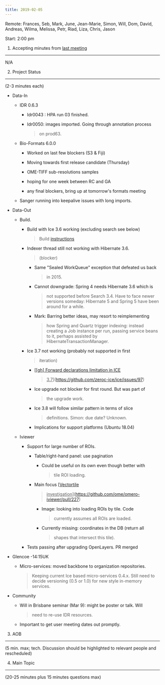 ```yaml
---
title: 2019-02-05
---
```


Remote: Frances, Seb, Mark, June, Jean-Marie, Simon, Will, Dom, David,
Andreas, Wilma, Melissa, Petr, Riad, Liza, Chris, Jason

Start: 2:00 pm

1. Accepting minutes from [<u>last meeting</u>](https://drive.google.com/open?id=1TndXeC3wQSZVEaB5ZGpEAaPRl1QAufSI)
-------------------------------------------------------------------------------------------------------------------

N/A

2. Project Status
-----------------

(2-3 minutes each)

-   Data-In

    -   IDR 0.6.3

        -   Idr0043 : HPA run 03 finished.

        -   Idr0050: images imported. Going through annotation process
            > on prod63.

    -   Bio-Formats 6.0.0

        -   Worked on last few blockers (S3 & Fiji)

        -   Moving towards first release candidate (Thursday)

        -   OME-TIFF sub-resolutions samples

        -   hoping for one week between RC and GA

        -   any final blockers, bring up at tomorrow's formats meeting

    -   Sanger running into keepalive issues with long imports.

-   Data-Out

    -   Build.

        -   Build with Ice 3.6 working (excluding search see below)
            > Build
            > [<u>instructions</u>](https://trello.com/c/PgVwrYSj/74-wip-branches)

        -   Indexer thread still not working with Hibernate 3.6.
            > (blocker)

            -   Same "Sealed WorkQueue" exception that defeated us back
                > in 2015.

            -   Cannot downgrade: Spring 4 needs Hibernate 3.6 which is
                > not supported before Search 3.4. Have to face newer
                > versions someday: Hibernate 5 and Spring 5 have been
                > around for a while.

            -   Mark: Barring better ideas, may resort to reimplementing
                > how Spring and Quartz trigger indexing: instead
                > creating a Job instance per run, passing service beans
                > to it, perhaps assisted by
                > HibernateTransactionManager.

        -   Ice 3.7 not working (probably not supported in first
            > iteration)

            -   [<u>\[gh\] Forward declarations limitation in ICE
                > 3.7</u>](https://github.com/zeroc-ice/ice/issues/97)

            -   Ice upgrade not blocker for first round. But was part of
                > the upgrade work.

            -   Ice 3.8 will follow similar pattern in terms of slice
                > definitions. Simon: due date? Unknown.

            -   Implications for support platforms (Ubuntu 18.04)

    -   Iviewer

        -   Support for large number of ROIs.

            -   Table/right-hand panel: use pagination

                -   Could be useful on its own even though better with
                    > tile ROI loading.

            -   Main focus [<u>Vectortile
                > investigation</u>](https://github.com/ome/omero-iviewer/pull/227)

                -   Image: looking into loading ROIs by tile. Code
                    > currently assumes all ROIs are loaded.

                -   Currently missing: coordinates in the DB (return all
                    > shapes that intersect this tile).

        -   Tests passing after upgrading OpenLayers. PR merged

-   Glencoe -14:15UK

    -   Micro-services: moved backbone to organization repositories.
        > Keeping current Ice based micro-services 0.4.x. Still need to
        > decide versioning (0.5 or 1.0) for new style in-memory
        > services.

-   Community

    -   Will in Brisbane seminar (Mar 9): might be poster or talk. Will
        > need to re-use IDR resources.

    -   Important to get user meeting dates out promptly.

3. AOB
------

(5 min. max; tech. Discussion should be highlighted to relevant people
and rescheduled)

4. Main Topic
-------------

(20-25 minutes plus 15 minutes questions max)
